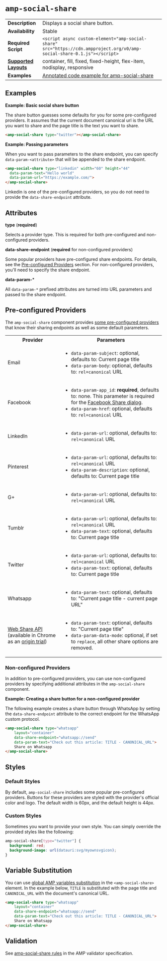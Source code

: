<!---
Copyright 2016 The AMP HTML Authors. All Rights Reserved.

Licensed under the Apache License, Version 2.0 (the "License");
you may not use this file except in compliance with the License.
You may obtain a copy of the License at

      http://www.apache.org/licenses/LICENSE-2.0

Unless required by applicable law or agreed to in writing, software
distributed under the License is distributed on an "AS-IS" BASIS,
WITHOUT WARRANTIES OR CONDITIONS OF ANY KIND, either express or implied.
See the License for the specific language governing permissions and
limitations under the License.
-->

# <a name="amp-social-share"></a>`amp-social-share`

<table>
  <tr>
    <td class="col-fourty"><strong>Description</strong></td>
    <td>Displays a social share button.</td>
  </tr>
  <tr>
    <td class="col-fourty"><strong>Availability</strong></td>
    <td> Stable
    </td>
  </tr>
  <tr>
    <td class="col-fourty"><strong>Required Script</strong></td>
    <td>
      <div>
        <code>&lt;script async custom-element="amp-social-share" src="https://cdn.ampproject.org/v0/amp-social-share-0.1.js">&lt;/script></code>
      </div>
    </td>
  </tr>
  <tr>
    <td class="col-fourty"><strong><a href="https://www.ampproject.org/docs/guides/responsive/control_layout.html">Supported Layouts</a></strong></td>
    <td>container, fill, fixed, fixed-height, flex-item, nodisplay, responsive</td>
  </tr>
  <tr>
    <td class="col-fourty"><strong>Examples</strong></td>
    <td><a href="https://ampbyexample.com/components/amp-social-share/">Annotated code example for amp-social-share</a>
    </td>
  </tr>
</table>

## Examples

**Example: Basic social share button**

The share button guesses some defaults for you for some pre-configured providers. It assumes that the current document canonical url is the URL you want to share and the page title is the text you want to share.

```html
<amp-social-share type="twitter"></amp-social-share>
```

**Example: Passing parameters**

When you want to pass parameters to the share endpoint, you can specify `data-param-<attribute>` that will be appended to the share endpoint.
```html
<amp-social-share type="linkedin" width="60" height="44"
  data-param-text="Hello world"
  data-param-url="https://example.com/">
</amp-social-share>
```

Linkedin is one of the pre-configured providers, so you do not need to provide the `data-share-endpoint` attribute.

## Attributes

**type** (__required__)

Selects a provider type. This is required for both pre-configured and non-configured providers.

**data-share-endpoint** (__required__ for non-configured providers)

Some popular providers have pre-configured share endpoints. For details, see the [Pre-configured Providers](#pre-configured-providers) section.  For non-configured providers, you'll need to specify the share endpoint.

**data-param-***

All `data-param-*` prefixed attributes are turned into URL parameters and passed to the share endpoint.


## Pre-configured Providers
The `amp-social-share` component provides [some pre-configured providers](0.1/amp-social-share-config.js) that know their sharing endpoints as well as some default parameters.

<table>
  <tr>
    <th class="col-twenty">Provider</th>
    <th>Parameters</th>
  </tr>
  <tr>
    <td>Email</td>
    <td>
      <ul>
        <li><code>data-param-subject</code>: optional, defaults to: Current page title</li>
        <li><code>data-param-body</code>: optional, defaults to: <code>rel=canonical</code> URL</li></ul>
    </td>
  </tr>
  <tr>
    <td>Facebook</td>
    <td>
      <ul>
        <li><code>data-param-app_id</code>: <strong>required</strong>, defaults to: none. This parameter is required for the <a href="https://developers.facebook.com/docs/sharing/reference/share-dialog">Facebook Share dialog</a>.</li>
        <li><code>data-param-href</code>: optional, defaults to: <code>rel=canonical</code> URL</li>
        </ul>
    </td>
  </tr>
  <tr>
    <td>LinkedIn</td>
    <td>
      <ul>
        <li><code>data-param-url</code>: optional, defaults to: <code>rel=canonical</code> URL</li>
      </ul>
    </td>
  </tr>
  </tr>
  <tr>
    <td>Pinterest</td>
    <td>
      <ul>
        <li><code>data-param-url</code>: optional, defaults to: <code>rel=canonical</code> URL</li>
        <li><code>data-param-description</code>: optional, defaults to: Current page title</li>
      </ul>
    </td>
  </tr>
  </tr>
  <tr>
    <td>G+</td>
    <td>
      <ul>
        <li><code>data-param-url</code>: optional, defaults to: <code>rel=canonical</code> URL</li>
      </ul>
    </td>
  </tr>
  <tr>
    <td>Tumblr</td>
    <td>
      <ul>
        <li><code>data-param-url</code>: optional, defaults to: <code>rel=canonical</code> URL</li>
        <li><code>data-param-text</code>: optional, defaults to: Current page title</li>
      </ul>
    </td>
  </tr>
  <tr>
    <td>Twitter</td>
    <td>
      <ul>
        <li><code>data-param-url</code>: optional, defaults to: <code>rel=canonical</code> URL</li>
        <li><code>data-param-text</code>: optional, defaults to: Current page title</li>
      </ul>
    </td>
  </tr>
  <tr>
    <td>Whatsapp</td>
    <td>
      <ul>
        <li><code>data-param-text</code>: optional, defaults to: "Current page title - current page URL"</li>
      </ul>
    </td>
  </tr>
  <tr>
    <td><a href="https://developers.google.com/web/updates/2016/10/navigator-share">Web Share API</a> (available in Chrome as an <a href="https://github.com/jpchase/OriginTrials/blob/gh-pages/developer-guide.md">origin trial</a>)</td>
    <td>
      <ul>
        <li><code>data-param-text</code>: optional, defaults to: "Current page title"</li>
        <li><code>data-param-data-mode</code>: optional, if set to <code>replace</code>, all other share options are removed.</li>
      </ul>
    </td>
  </tr>
</table>


### Non-configured Providers

In addition to pre-configured providers, you can use non-configured providers by specifying additional attributes in the `amp-social-share` component.

**Example: Creating a share button for a non-configured provider**

The following example creates a share button through WhatsApp by setting the `data-share-endpoint` attribute to the correct endpoint for the WhatsApp custom protocol.

```html
<amp-social-share type="whatsapp"
    layout="container"
    data-share-endpoint="whatsapp://send"
    data-param-text="Check out this article: TITLE - CANONICAL_URL">
    Share on Whatsapp
</amp-social-share>
```

## Styles

### Default Styles

By default, `amp-social-share` includes some popular pre-configured providers. Buttons for these providers are styled with the provider's official color and logo. The default width is 60px, and the default height is 44px.

### Custom Styles

Sometimes you want to provide your own style. You can simply override the provided styles like the following:
```css
amp-social-share[type="twitter"] {
  background: red;
  background-image: url(datauri:svg/myownsvgicon);
}
```

## Variable Substitution
You can use [global AMP variables substitution](https://github.com/ampproject/amphtml/blob/master/spec/amp-var-substitutions.md) in the `<amp-social-share>` element. In the example below, `TITLE` is substituted with the page title and `CANONICAL_URL` with the document's canonical URL.

```html
<amp-social-share type="whatsapp"
    layout="container"
    data-share-endpoint="whatsapp://send"
    data-param-text="Check out this article: TITLE - CANONICAL_URL">
    Share on Whatsapp
</amp-social-share>
```


## Validation

See [amp-social-share rules](https://github.com/ampproject/amphtml/blob/master/extensions/amp-social-share/0.1/validator-amp-social-share.protoascii) in the AMP validator specification.
